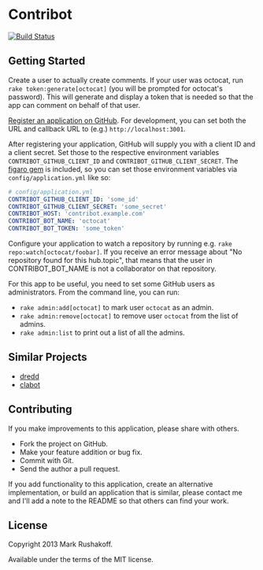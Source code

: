 # Contribot

[![Build Status](https://travis-ci.org/mark-rushakoff/contribot.png)](https://travis-ci.org/mark-rushakoff/contribot)

## Getting Started

Create a user to actually create comments.
If your user was octocat, run `rake token:generate[octocat]` (you will be prompted for octocat's password).
This will generate and display a token that is needed so that the app can comment on behalf of that user.

[Register an application on GitHub](https://github.com/settings/applications/new).
For development, you can set both the URL and callback URL to (e.g.) `http://localhost:3001`.

After registering your application, GitHub will supply you with a client ID and a client secret.
Set those to the respective environment variables `CONTRIBOT_GITHUB_CLIENT_ID` and `CONTRIBOT_GITHUB_CLIENT_SECRET`.
The [figaro gem](https://github.com/laserlemon/figaro) is included, so you can set those environment variables via `config/application.yml` like so:

```yaml
# config/application.yml
CONTRIBOT_GITHUB_CLIENT_ID: 'some_id'
CONTRIBOT_GITHUB_CLIENT_SECRET: 'some_secret'
CONTRIBOT_HOST: 'contribot.example.com'
CONTRIBOT_BOT_NAME: 'octocat'
CONTRIBOT_BOT_TOKEN: 'some_token'
```

Configure your application to watch a repository by running e.g. `rake repo:watch[octocat/foobar]`.
If you receive an error message about "No repository found for this hub.topic", that means that the user in CONTRIBOT_BOT_NAME is not a collaborator on that repository.

For this app to be useful, you need to set some GitHub users as administrators.
From the command line, you can run:

* `rake admin:add[octocat]` to mark user `octocat` as an admin.
* `rake admin:remove[octocat]` to remove user `octocat` from the list of admins.
* `rake admin:list` to print out a list of all the admins.

## Similar Projects

* [dredd](https://github.com/xoebus/dredd)
* [clabot](https://github.com/clabot/clabot)

## Contributing

If you make improvements to this application, please share with others.

* Fork the project on GitHub.
* Make your feature addition or bug fix.
* Commit with Git.
* Send the author a pull request.

If you add functionality to this application, create an alternative implementation, or build an application that is similar, please contact me and I'll add a note to the README so that others can find your work.

## License

Copyright 2013 Mark Rushakoff.

Available under the terms of the MIT license.

